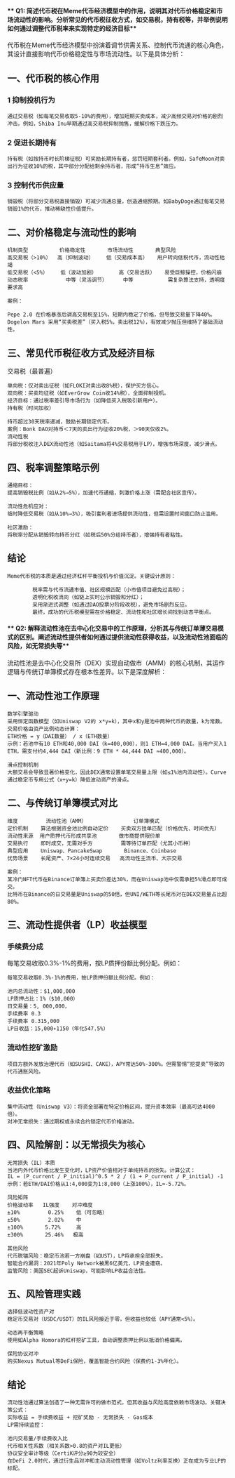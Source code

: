 #### ** Q1: 简述代币税在Meme代币经济模型中的作用，说明其对代币价格稳定和市场流动性的影响。分析常见的代币税征收方式，如交易税，持有税等，并举例说明如何通过调整代币税率来实现特定的经济目标**

代币税在Meme代币经济模型中扮演着调节供需关系、控制代币流通的核心角色，其设计直接影响代币价格稳定性与市场流动性。以下是具体分析：

## 一、代币税的核心作用
### 1 抑制投机行为
    通过交易税（如每笔交易收取5-10%的费用），增加短期买卖成本，减少高频交易对价格的剧烈冲击。例如，Shiba Inu早期通过高交易税抑制抛售，缓解价格下跌压力。
    
### 2 促进长期持有
    持有税（如按持币时长阶梯征税）可奖励长期持有者，惩罚短期套利者。例如，SafeMoon对卖出行为征收10%的税，其中部分分配给剩余持币者，形成“持币生息”效应。

### 3 控制代币供应量
    销毁税（将部分交易税直接销毁）可减少流通总量，创造通缩预期。如BabyDoge通过每笔交易销毁1%的代币，推动稀缺性价值提升。

## 二、对价格稳定与流动性的影响

    机制类型	      价格稳定性	      市场流动性	      典型风险
    高交易税（>10%）	高（抑制波动）	   低（交易成本高）   用户转向低税代币，流动性枯竭
    低交易税（<5%）	 低（波动加剧）	   高（交易活跃）	 易受巨鲸操控，价格闪崩
    动态税率	        中等（灵活调节）	 中等	          需复杂算法支持，透明度要求高

    案例：
    
    Pepe 2.0 在价格暴涨后调高交易税至15%，短期内稳定了价格，但导致交易量下降40%。
    Dogelon Mars 采用“买卖税差”（买入税5%，卖出税12%），有效减少抛压但维持了基础流动性。

## 三、常见代币税征收方式及经济目标
交易税（最普遍）

    单向税：仅对卖出征税（如FLOKI对卖出收8%税），保护买方信心。
    双向税：买卖均征税（如EverGrow Coin收14%税），全面抑制投机。
    经济目标：通过税率差引导市场行为（如降低买入税吸引新用户）。
    持有税（时间加权）

    持币超过30天税率递减，鼓励长期锁定代币。
    案例：Bonk DAO对持币＜7天的卖出行为征收20%税，＞90天仅收2%。
    流动性税
    将部分税收注入DEX流动性池（如Saitama将4%交易税用于LP），增强市场深度，减少滑点。

## 四、税率调整策略示例
    通缩目标：
    提高销毁税比例（如从2%→5%），加速代币通缩，刺激价格上涨（需配合社区宣传）。
    
    流动性危机应对：
    临时降低交易税（如从10%→3%），吸引套利者进场提供流动性，但需设置时间窗口防止滥用。
    
    社区激励：
    将税率分配从销毁转向持币分红（如税后50%分给持币者），增强持有者粘性。

## 结论
    Meme代币税的本质是通过经济杠杆平衡投机与价值沉淀。关键设计原则：
    
            税率需与代币流通市值、社区规模匹配（小市值项目避免过高税）；
            透明化税收流向（如链上实时公示销毁和分红）；
            采用渐进式调整（如通过DAO投票分阶段改税），避免市场剧烈反应。
            最终，成功的代币税模型需在价格稳定、流动性和社区增长间找到动态平衡点。
    


#### ** Q2:  解释流动性池在去中心化交易中的工作原理，分析其与传统订单薄交易模式的区别。阐述流动性提供者如何通过提供流动性获得收益，以及流动性池面临的风险，如无常损失等**

流动性池是去中心化交易所（DEX）实现自动做市（AMM）的核心机制，其运作逻辑与传统订单簿模式存在根本性差异。以下是深度解析：

## 一、流动性池工作原理
    数学引擎驱动
    采用恒定函数模型（如Uniswap V2的 x*y=k），其中x和y是池中两种代币的数量，k为常数。交易价格由资产比例动态计算：
    ETH价格 = y（DAI数量） / x（ETH数量）
    示例：若池中有10 ETH和40,000 DAI（k=400,000），则1 ETH=4,000 DAI。当用户买入1 ETH，需支付约4,444 DAI（新比例：9 ETH * 44,444 DAI ≈400,000）。

    滑点控制机制
    大额交易会导致显著价格变化，因此DEX通常设置单笔交易量上限（如≤1%池内流动性）。Curve通过稳定币专用公式（x+y=k）降低波动资产的滑点。

## 二、与传统订单簿模式对比
    维度	       流动性池（AMM）	           订单簿模式
    定价机制	算法根据资金池比例自动定价	 买卖双方挂单匹配（价格优先、时间优先）
    流动性来源  用户质押代币形成共享池	     做市商提供限价单
    交易执行	即时成交，无需对手方	       需等待订单匹配（尤其小币种）
    典型应用	Uniswap、PancakeSwap	      Binance、Coinbase
    优势场景	长尾资产、7×24小时连续交易	  高流动性主流币、大宗交易
    
	案例：
    某冷门NFT代币在Binance订单簿上买卖价差达30%，而在Uniswap池中仅需承担5%滑点即可成交。
    比特币在Binance的日交易量是Uniswap的50倍，但UNI/WETH等长尾币对在DEX交易量占比超80%。
## 三、流动性提供者（LP）收益模型

### 手续费分成
每笔交易收取0.3%-1%的费用，按LP质押份额比例分配。例如：

    每笔交易收取0.3%-1%的费用，按LP质押份额比例分配。例如：
    
    池内总流动性：$1,000,000
    LP质押占比：1%（$10,000）
    日交易量：5, 000,000，
	手续费率 0.3
    手续费率 0.315,000
    LP日收益：15,000∗1150（年化547.5%）
### 流动性挖矿激励
    项目方额外发放治理代币（如SUSHI、CAKE），APY常达50%-300%。但需警惕“挖提卖”导致的代币通胀风险。

### 收益优化策略

    集中流动性（Uniswap V3）：将资金部署在特定价格区间，提升资本效率（最高可达4000倍）。
    对冲无常损失：通过期权或永续合约锁定代币价格波动。
## 四、风险解剖：以无常损失为核心
    无常损失（IL）本质
    当池内外代币价格比发生变化时，LP资产价值相对于单纯持币的损失。计算公式：
    IL = (P_current / P_initial)^0.5 * 2 / (1 + P_current / P_initial) -1
    示例：若ETH/DAI价格从1:4,000变为1:8,000（上涨100%），IL≈-5.72%。

    风险矩阵
    价格波动率	IL强度	对冲难度
    ±10%	     0.25%	  低（可忽略）
    ±50%	     2.02%	  中
    ±100%	    5.72%	  高
    ±300%	    25.46%	 极高

    其他风险
    代币脱锚风险：稳定币池若一方崩盘（如UST），LP将承担全部损失。
    智能合约漏洞：2021年Poly Network被黑6亿美元，LP资金遭窃。
    监管风险：美国SEC起诉Uniswap，可能影响LP收益合法性。
	
## 五、风险管理实践
    选择低波动性资产对
    稳定币交易对（USDC/USDT）的IL风险接近于零，但收益也较低（APY通常<5%）。
    
    动态再平衡策略
    使用如Alpha Homora的杠杆挖矿工具，自动调整质押比例以抵消价格偏离。
    
    保险协议对冲
    购买Nexus Mutual等DeFi保险，覆盖智能合约风险（保费约1-3%年化）。

## 结论
    流动性池通过算法创造了一种无需许可的做市范式，但其收益与风险高度依赖市场波动。关键决策公式：
    实际收益 = 手续费收益 + 挖矿奖励 - 无常损失 - Gas成本
    LP需持续监控：
    
    池内交易量/手续费收入比
    代币相关性系数（相关系数>0.8的资产对IL更低）
    协议安全审计等级（CertiK评分≥90为较安全）
    在DeFi 2.0时代，通过衍生品对冲和主动流动性管理（如Voltz利率互换）正在成为专业LP的标配。


